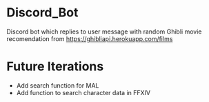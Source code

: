 # Discord_Bot
Discord bot which replies to user message with random Ghibli movie recomendation from https://ghibliapi.herokuapp.com/films

# Future Iterations
- Add search function for MAL
- Add function to search character data in FFXIV
